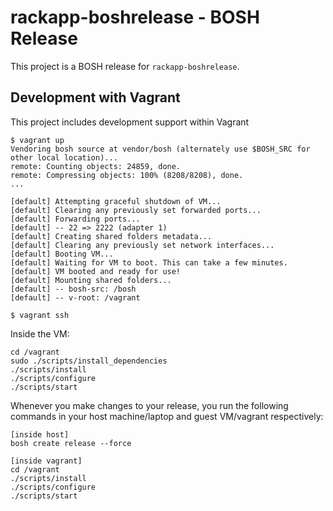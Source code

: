 # rackapp-boshrelease - BOSH Release

This project is a BOSH release for `rackapp-boshrelease`.

## Development with Vagrant

This project includes development support within Vagrant

```
$ vagrant up
Vendoring bosh source at vendor/bosh (alternately use $BOSH_SRC for other local location)...
remote: Counting objects: 24859, done.
remote: Compressing objects: 100% (8208/8208), done.
...

[default] Attempting graceful shutdown of VM...
[default] Clearing any previously set forwarded ports...
[default] Forwarding ports...
[default] -- 22 => 2222 (adapter 1)
[default] Creating shared folders metadata...
[default] Clearing any previously set network interfaces...
[default] Booting VM...
[default] Waiting for VM to boot. This can take a few minutes.
[default] VM booted and ready for use!
[default] Mounting shared folders...
[default] -- bosh-src: /bosh
[default] -- v-root: /vagrant

$ vagrant ssh
```

Inside the VM:

```
cd /vagrant
sudo ./scripts/install_dependencies
./scripts/install
./scripts/configure
./scripts/start
```

Whenever you make changes to your release, you run the following commands in your host machine/laptop and guest VM/vagrant respectively:

```
[inside host]
bosh create release --force

[inside vagrant]
cd /vagrant
./scripts/install
./scripts/configure
./scripts/start
```
